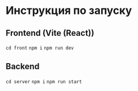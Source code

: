 # Инструкция по запуску

## Frontend (Vite (React))
```cd front```
```npm i```
```npm run dev```

## Backend
```cd server```
```npm i```
```npm run start```